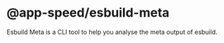 # @app-speed/esbuild-meta

Esbuild Meta is a CLI tool to help you analyse the meta output of esbuild.
